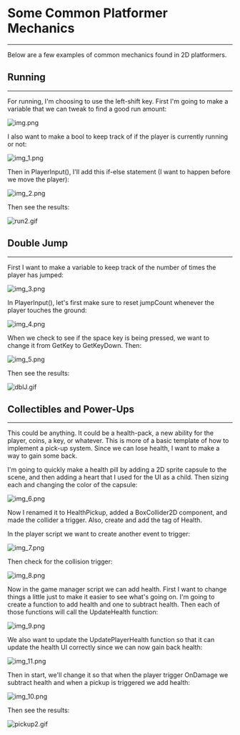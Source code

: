# Some Common Platformer Mechanics
---
Below are a few examples of common mechanics found in 2D platformers.

## Running
---
For running, I'm choosing to use the left-shift key. First I'm going to make a variable that we can tweak to find a good run amount:

![img.png](img.png)

I also want to make a bool to keep track of if the player is currently running or not:

![img_1.png](img_1.png)

Then in PlayerInput(), I'll add this if-else statement (I want to happen before we move the player):

![img_2.png](img_2.png)

Then see the results:

![run2.gif](run2.gif)


## Double Jump
---
First I want to make a variable to keep track of the number of times the player has jumped:

![img_3.png](img_3.png)

In PlayerInput(), let's first make sure to reset jumpCount whenever the player touches the ground:

![img_4.png](img_4.png)

When we check to see if the space key is being pressed, we want to change it from GetKey to GetKeyDown. Then:

![img_5.png](img_5.png)

Then see the results:

![dblJ.gif](dblJ.gif)

## Collectibles and Power-Ups
---

This could be anything. It could be a health-pack, a new ability for the player, coins, a key, or whatever. This is more
of a basic template of how to implement a pick-up system. Since we can lose health, I want to make a way to gain some back.

I'm going to quickly make a health pill by adding a 2D sprite capsule to the scene, and then adding a heart that I used for the UI as a child.
Then sizing each and changing the color of the capsule:

![img_6.png](img_6.png)

Now I renamed it to HealthPickup, added a BoxCollider2D component, and made the collider a trigger. Also, create and add the tag of Health.

In the player script we want to create another event to trigger:

![img_7.png](img_7.png)

Then check for the collision trigger:

![img_8.png](img_8.png)

Now in the game manager script we can add health. First I want to change things a little just to make it easier to see what's going on.
I'm going to create a function to add health and one to subtract health. Then each of those functions will call the UpdateHealth function:

![img_9.png](img_9.png)

We also want to update the UpdatePlayerHealth function so that it can update the health UI correctly since we can now gain back health:

![img_11.png](img_11.png)

Then in start, we'll change it so that when the player trigger OnDamage we subtract health and when a pickup is triggered we add health:

![img_10.png](img_10.png)

Then see the results:

![pickup2.gif](pickup2.gif)